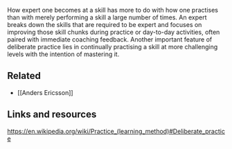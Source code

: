 How expert one becomes at a skill has more to do with how one practises than with merely performing a skill a large number of times. An expert breaks down the skills that are required to be expert and focuses on improving those skill chunks during practice or day-to-day activities, often paired with immediate coaching feedback. Another important feature of deliberate practice lies in continually practising a skill at more challenging levels with the intention of mastering it.

## Related
- [[Anders Ericsson]]

## Links and resources
https://en.wikipedia.org/wiki/Practice_(learning_method)#Deliberate_practice